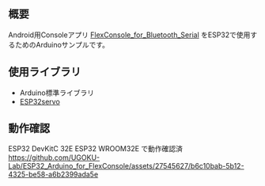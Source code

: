 ## 概要
Android用Consoleアプリ [FlexConsole_for_Bluetooth_Serial](https://github.com/UGOKU-Lab/FlexConsole_for_Bluetooth_Serial) をESP32で使用するためのArduinoサンプルです。

## 使用ライブラリ
- Arduino標準ライブラリ
- [ESP32servo](https://www.arduino.cc/reference/en/libraries/esp32servo/)

## 動作確認
ESP32 DevKitC 32E ESP32 WROOM32E で動作確認済  
https://github.com/UGOKU-Lab/ESP32_Arduino_for_FlexConsole/assets/27545627/b6c10bab-5b12-4325-be58-a6b2399ada5e

